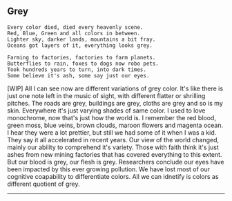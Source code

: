 ## Grey

```
Every color died, died every heavenly scene.
Red, Blue, Green and all colors in between.
Lighter sky, darker lands, mountains a bit fray.
Oceans got layers of it, everything looks grey.

Farming to factories, factories to farm planets.
Butterflies to rain, foxes to dogs now robo pets.
Took hundreds years to turn, into dark times.
Some believe it's ash, some say just our eyes.
```


[WIP]
All I can see now are different variations of grey color.
It's like there is just one note left in the music of sight, with different flatter or shrilling pitches.
The roads are grey, buildings are grey, cloths are grey and so is my skin. Everywhere it's just varying shades of same color. I used to love monochrome, now that's just how the world is.
I remember the red blood, green moss, blue veins, brown clouds, maroon flowers and magenta ocean. I hear they were a lot prettier, but still we had some of it when I was a kid.
They say it all accelerated in recent years.
Our view of the world changed, mainly our ability to comprehend it's variety.
Those with faith think it's just ashes from new mining factories that has covered everything to this extent.
But our blood is grey, our flesh is grey. Researchers conclude our eyes have been impacted by this ever growing pollution. We have lost most of our cognitive coapability to differentiate colors. All we can idnetify is colors as different quotient of grey.

---
